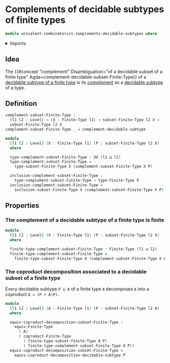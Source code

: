 # Complements of decidable subtypes of finite types

```agda
module univalent-combinatorics.complements-decidable-subtypes where
```

<details><summary>Imports</summary>

```agda
open import foundation.universe-levels

open import logic.complements-decidable-subtypes

open import univalent-combinatorics.coproduct-types
open import univalent-combinatorics.decidable-subtypes
open import univalent-combinatorics.equivalences
open import univalent-combinatorics.finite-types
```

</details>

## Idea

The
{{#concept "complement" Disambiguation="of a decidable subset of a finite type" Agda=complement-decidable-subset-Finite-Type}}
of a
[decidable subtype of a finite type](univalent-combinatorics.decidable-subtypes.md)
is its [complement](logic.complements-decidable-subtypes.md) as a
[decidable subtype](foundation.decidable-subtypes.md) of a type.

## Definition

```agda
complement-subset-Finite-Type :
  {l1 l2 : Level} → (X : Finite-Type l1) → subset-Finite-Type l2 X →
  subset-Finite-Type l2 X
complement-subset-Finite-Type _ = complement-decidable-subtype

module _
  {l1 l2 : Level} (X : Finite-Type l1) (P : subset-Finite-Type l2 X)
  where

  type-complement-subset-Finite-Type : UU (l1 ⊔ l2)
  type-complement-subset-Finite-Type =
    type-subset-Finite-Type X (complement-subset-Finite-Type X P)

  inclusion-complement-subset-Finite-Type :
    type-complement-subset-Finite-Type → type-Finite-Type X
  inclusion-complement-subset-Finite-Type =
    inclusion-subset-Finite-Type X (complement-subset-Finite-Type X P)
```

## Properties

### The complement of a decidable subtype of a finite type is finite

```agda
module _
  {l1 l2 : Level} (X : Finite-Type l1) (P : subset-Finite-Type l2 X)
  where

  finite-type-complement-subset-Finite-Type : Finite-Type (l1 ⊔ l2)
  finite-type-complement-subset-Finite-Type =
    finite-type-subset-Finite-Type X (complement-subset-Finite-Type X P)
```

### The coproduct decomposition associated to a decidable subset of a finite type

Every decidable subtype `P ⊆ A` of a finite type `A` decomposes `A` into a
coproduct `A ≃ (P + A∖P)`.

```agda
module _
  {l1 l2 : Level} (A : Finite-Type l1) (P : subset-Finite-Type l2 A)
  where

  equiv-coproduct-decomposition-subset-Finite-Type :
    equiv-Finite-Type
      ( A)
      ( coproduct-Finite-Type
        ( finite-type-subset-Finite-Type A P)
        ( finite-type-complement-subset-Finite-Type A P))
  equiv-coproduct-decomposition-subset-Finite-Type =
    equiv-coproduct-decomposition-decidable-subtype P
```
